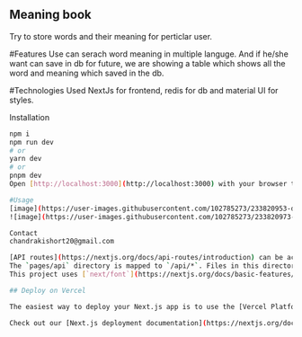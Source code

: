 ## Meaning book
Try to store words and their meaning for perticlar user.

#Features
Use can serach word meaning in multiple languge.
And if he/she want can save in db for future,
we are showing a table which shows all the word and meaning which saved in the db.

#Technologies Used
NextJs for frontend, redis for db and material UI for styles.

Installation
```bash
npm i
npm run dev
# or
yarn dev
# or
pnpm dev
Open [http://localhost:3000](http://localhost:3000) with your browser to see the result.

#Usage
[image](https://user-images.githubusercontent.com/102785273/233820953-db4ac5cc-f645-480d-bcd8-8845fceb88bd.png)
![image](https://user-images.githubusercontent.com/102785273/233820973-6c48b796-1c55-46b2-903e-efcc5bcafeda.png)

Contact
chandrakishort20@gmail.com

[API routes](https://nextjs.org/docs/api-routes/introduction) can be accessed on [http://localhost:3000/api/hello](http://localhost:3000/api/hello). This endpoint can be edited in `pages/api/hello.js`.
The `pages/api` directory is mapped to `/api/*`. Files in this directory are treated as [API routes](https://nextjs.org/docs/api-routes/introduction) instead of React pages.
This project uses [`next/font`](https://nextjs.org/docs/basic-features/font-optimization) to automatically optimize and load Inter, a custom Google Font.

## Deploy on Vercel

The easiest way to deploy your Next.js app is to use the [Vercel Platform](https://vercel.com/new?utm_medium=default-template&filter=next.js&utm_source=create-next-app&utm_campaign=create-next-app-readme) from the creators of Next.js.

Check out our [Next.js deployment documentation](https://nextjs.org/docs/deployment) for more details.
